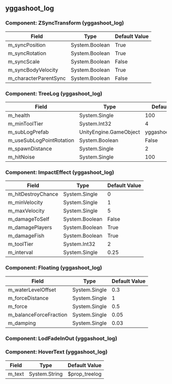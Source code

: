 ## yggashoot_log

### Component: ZSyncTransform (yggashoot_log)

|Field|Type|Default Value|
|-----|----|-------------|
|m_syncPosition|System.Boolean|True|
|m_syncRotation|System.Boolean|True|
|m_syncScale|System.Boolean|False|
|m_syncBodyVelocity|System.Boolean|True|
|m_characterParentSync|System.Boolean|False|

### Component: TreeLog (yggashoot_log)

|Field|Type|Default Value|
|-----|----|-------------|
|m_health|System.Single|100|
|m_minToolTier|System.Int32|4|
|m_subLogPrefab|UnityEngine.GameObject|yggashoot_log_half|
|m_useSubLogPointRotation|System.Boolean|False|
|m_spawnDistance|System.Single|2|
|m_hitNoise|System.Single|100|

### Component: ImpactEffect (yggashoot_log)

|Field|Type|Default Value|
|-----|----|-------------|
|m_hitDestroyChance|System.Single|0|
|m_minVelocity|System.Single|1|
|m_maxVelocity|System.Single|5|
|m_damageToSelf|System.Boolean|False|
|m_damagePlayers|System.Boolean|True|
|m_damageFish|System.Boolean|True|
|m_toolTier|System.Int32|2|
|m_interval|System.Single|0.25|

### Component: Floating (yggashoot_log)

|Field|Type|Default Value|
|-----|----|-------------|
|m_waterLevelOffset|System.Single|0.3|
|m_forceDistance|System.Single|1|
|m_force|System.Single|0.5|
|m_balanceForceFraction|System.Single|0.05|
|m_damping|System.Single|0.03|

### Component: LodFadeInOut (yggashoot_log)

### Component: HoverText (yggashoot_log)

|Field|Type|Default Value|
|-----|----|-------------|
|m_text|System.String|$prop_treelog|

